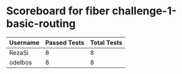 # Scoreboard for fiber challenge-1-basic-routing

| Username   | Passed Tests | Total Tests |
|------------|--------------|-------------|
| RezaSi | 8 | 8 |
| odelbos | 8 | 8 |

